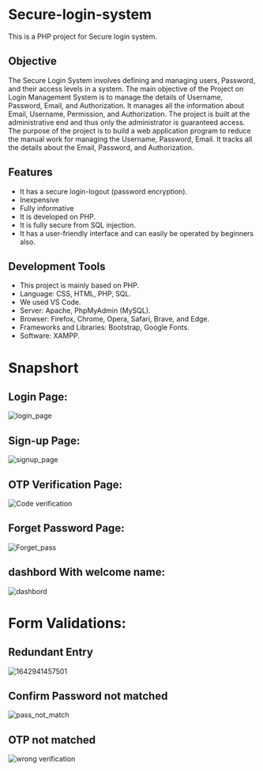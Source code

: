 # Secure-login-system
This is a PHP project for Secure login system.


## Objective
The Secure Login System involves defining and managing users, Password, and their access levels in a system.
The main objective of the Project on Login Management System is to manage the details of Username, Password, Email, and Authorization. It manages all the information about Email, Username, Permission, and Authorization. The project is built at the administrative end and thus only the administrator is guaranteed access. The purpose of the project is to build a web application program to reduce the manual work for managing the Username, Password, Email. It tracks all the details about the Email, Password, and Authorization.


## Features

* It has a secure login-logout (password encryption).
* Inexpensive
* Fully informative
* It is developed on PHP.
* It is fully secure from SQL injection.
* It has a user-friendly interface and can easily be operated by beginners also.

## Development Tools

*	This project is mainly based on PHP.
*	Language: CSS, HTML, PHP, SQL.
*	We used VS Code.
*	Server: Apache, PhpMyAdmin (MySQL).
*	Browser: Firefox, Chrome, Opera, Safari, Brave, and Edge.
*	Frameworks and Libraries: Bootstrap, Google Fonts.
*	Software: XAMPP.

# Snapshort

## Login Page:

![login_page](https://user-images.githubusercontent.com/94595471/150678430-c3504cfb-a37c-43a8-b324-bf6ee6d9a541.png)

## Sign-up Page:

![signup_page](https://user-images.githubusercontent.com/94595471/150678484-13f7c9a3-8116-4d45-9b7b-9944defd1eaf.png)


## OTP Verification Page:

![Code verification](https://user-images.githubusercontent.com/94595471/150678505-e36791fa-4d32-40c6-a48a-3f5ed41f277b.png)


## Forget Password Page:

![Forget_pass](https://user-images.githubusercontent.com/94595471/150678515-986f83dc-b084-47b0-8e3b-960e3162afff.png)


## dashbord With welcome name:

![dashbord](https://user-images.githubusercontent.com/94595471/150678518-0f6c6acf-f5a8-41b5-85b5-c83862d23b0d.jpg)


# Form Validations:

## Redundant Entry

![1642941457501](https://user-images.githubusercontent.com/94595471/150678823-fdb5db03-bc4e-47ba-aeda-c9ce717244f5.png)

## Confirm Password not matched

![pass_not_match](https://user-images.githubusercontent.com/94595471/150679273-e880c4fd-0752-4888-bd85-cb42bf1540a9.png)

## OTP not matched

![wrong verification](https://user-images.githubusercontent.com/94595471/150680146-4f5da0c9-2e03-49f0-a6fc-ad7402571715.png)
